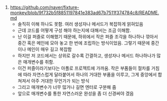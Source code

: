 1. https://github.com/naver/fixture-monkey/blob/9f732b5f8851197841e383ad67b7511f374784c8/README.md
   - 솔직히 이해 하나도 못함. 여러 생성자나 메서드가 복잡하게 얽혀있음
   - 근데 코드를 어떻게 구성 해야 하는지에 대해서는 조금 이해함.
   - 난 이걸 퍼즐로 이해했기 때문에, 하위에서 작은 퍼즐 조각을 하나하나 깎아서 중간 혹은 메인에 모아 놓고 한 번에 조립하는 방식이었음. 그렇기 때문에 중간이나 메인이 매우 길고 복잡함
   - 하지만 저 코드에서는 상위로 갈수록 간결하고, 생성자나 메서드 하나하나가 많은 매개변수를 취함.
   - 이건 퍼즐이라기보다는 아폴로 프로젝트에 가까움. 작은 부품들이 절차를 거침에 따라 자연스럽게 달라붙어서 하나의 거대한 부품을 이루고, 그게 중앙에서 합쳐져서 아주 거대한 무언가가 되는 방식
   - 그리고 매개변수가 너무 많거나 길면 엔터로 구분해 줌
   - 앞으로 매개변수를 통한 자연스러운 완성을 좀 더 신경써야 겠음
